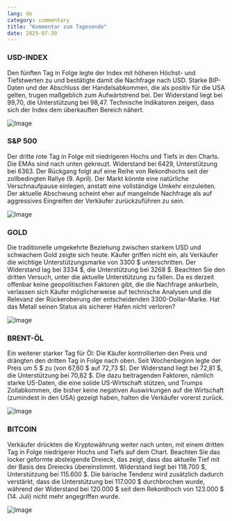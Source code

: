 ```yaml
---
lang: de
category: commentary
title: "Kommentar zum Tagesende"
date: 2025-07-30
---
```


### USD-INDEX

Den fünften Tag in Folge legte der Index mit höheren Höchst- und Tiefstwerten zu und bestätigte damit die Nachfrage nach USD. Starke BIP-Daten und der Abschluss der Handelsabkommen, die als positiv für die USA gelten, trugen maßgeblich zum Aufwärtstrend bei. Der Widerstand liegt bei 99,70, die Unterstützung bei 98,47. Technische Indikatoren zeigen, dass sich der Index dem überkauften Bereich nähert.

![Image](https://markleighedu.github.io/img/Jul-2025/30-Jul-2025/usdindex.jpg)

### S&P 500

Der dritte rote Tag in Folge mit niedrigeren Hochs und Tiefs in den Charts. Die EMAs sind nach unten gekreuzt. Widerstand bei 6429, Unterstützung bei 6363. Der Rückgang folgt auf eine Reihe von Rekordhochs seit der zollbedingten Rallye (9. April). Der Markt könnte eine natürliche Verschnaufpause einlegen, anstatt eine vollständige Umkehr einzuleiten. Der aktuelle Abschwung scheint eher auf mangelnde Nachfrage als auf aggressives Eingreifen der Verkäufer zurückzuführen zu sein.

![Image](https://markleighedu.github.io/img/Jul-2025/30-Jul-2025/sp500.jpg)

### GOLD

Die traditionelle umgekehrte Beziehung zwischen starkem USD und schwachem Gold zeigte sich heute. Käufer griffen nicht ein, als Verkäufer die wichtige Unterstützungsmarke von 3300 $ unterschritten. Der Widerstand lag bei 3334 $, die Unterstützung bei 3268 $. Beachten Sie den dritten Versuch, unter die aktuelle Unterstützung zu fallen. Da es derzeit offenbar keine geopolitischen Faktoren gibt, die die Nachfrage ankurbeln, verlassen sich Käufer möglicherweise auf technische Analysen und die Relevanz der Rückeroberung der entscheidenden 3300-Dollar-Marke. Hat das Metall seinen Status als sicherer Hafen nicht verloren?

![Image](https://markleighedu.github.io/img/Jul-2025/30-Jul-2025/gold.jpg)

### BRENT-ÖL

Ein weiterer starker Tag für Öl: Die Käufer kontrollierten den Preis und drängten den dritten Tag in Folge nach oben. Seit Wochenbeginn legte der Preis um 5 $ zu (von 67,60 $ auf 72,73 $). Der Widerstand liegt bei 72,81 $, die Unterstützung bei 70,82 $. Die dazu beitragenden Faktoren, nämlich starke US-Daten, die eine solide US-Wirtschaft stützen, und Trumps Zollabkommen, die bisher keine negativen Auswirkungen auf die Wirtschaft (zumindest in den USA) gezeigt haben, halten die Verkäufer vorerst zurück.

![Image](https://markleighedu.github.io/img/Jul-2025/30-Jul-2025/brentoil.jpg)

### BITCOIN

Verkäufer drückten die Kryptowährung weiter nach unten, mit einem dritten Tag in Folge niedrigerer Hochs und Tiefs auf dem Chart. Beachten Sie das locker geformte absteigende Dreieck, das zeigt, dass das aktuelle Tief mit der Basis des Dreiecks übereinstimmt. Widerstand liegt bei 118.700 $, Unterstützung bei 115.600 $. Die bärische Tendenz wird zusätzlich dadurch verstärkt, dass die Unterstützung bei 117.000 $ durchbrochen wurde, während der Widerstand bei 120.000 $ seit dem Rekordhoch von 123.000 $ (14. Juli) nicht mehr angegriffen wurde.

![Image](https://markleighedu.github.io/img/Jul-2025/30-Jul-2025/bitcoin.jpg)

